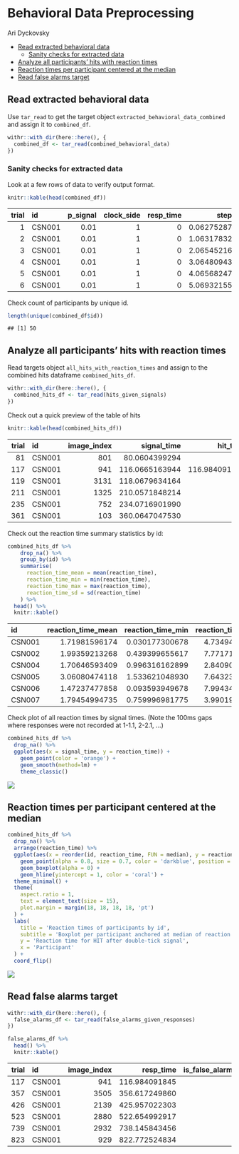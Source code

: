 Behavioral Data Preprocessing
================
Ari Dyckovsky

  - [Read extracted behavioral data](#read-extracted-behavioral-data)
      - [Sanity checks for extracted
        data](#sanity-checks-for-extracted-data)
  - [Analyze all participants’ hits with reaction
    times](#analyze-all-participants-hits-with-reaction-times)
  - [Reaction times per participant centered at the
    median](#reaction-times-per-participant-centered-at-the-median)
  - [Read false alarms target](#read-false-alarms-target)

## Read extracted behavioral data

Use `tar_read` to get the target object
`extracted_behavioral_data_combined` and assign it to `combined_df`.

``` r
withr::with_dir(here::here(), {
  combined_df <- tar_read(combined_behavioral_data)
})
```

### Sanity checks for extracted data

Look at a few rows of data to verify output format.

``` r
knitr::kable(head(combined_df))
```

| trial | id     | p\_signal | clock\_side | resp\_time |     step\_time | image\_index |   task\_begin |     task\_end | is\_signal | is\_response |
| ----: | :----- | --------: | ----------: | ---------: | -------------: | -----------: | ------------: | ------------: | ---------: | -----------: |
|     1 | CSN001 |      0.01 |           1 |          0 | 0.062752873305 |         1731 | 1221.36305753 | 4820.43342514 |          0 |            0 |
|     2 | CSN001 |      0.01 |           1 |          0 | 1.063178328565 |         3364 | 1221.36305753 | 4820.43342514 |          0 |            0 |
|     3 | CSN001 |      0.01 |           1 |          0 | 2.065452163738 |         1208 | 1221.36305753 | 4820.43342514 |          0 |            0 |
|     4 | CSN001 |      0.01 |           1 |          0 | 3.064809437917 |         1887 | 1221.36305753 | 4820.43342514 |          0 |            0 |
|     5 | CSN001 |      0.01 |           1 |          0 | 4.065682470532 |           54 | 1221.36305753 | 4820.43342514 |          0 |            0 |
|     6 | CSN001 |      0.01 |           1 |          0 | 5.069321554899 |         1593 | 1221.36305753 | 4820.43342514 |          0 |            0 |

Check count of participants by unique id.

``` r
length(unique(combined_df$id))
```

    ## [1] 50

## Analyze all participants’ hits with reaction times

Read targets object `all_hits_with_reaction_times` and assign to the
combined hits dataframe `combined_hits_df`.

``` r
withr::with_dir(here::here(), {
  combined_hits_df <- tar_read(hits_given_signals)
})
```

Check out a quick preview of the table of hits

``` r
knitr::kable(head(combined_hits_df))
```

| trial | id     | image\_index |   signal\_time |     hit\_time | reaction\_time | is\_hit\_given\_signal |
| ----: | :----- | -----------: | -------------: | ------------: | -------------: | ---------------------: |
|    81 | CSN001 |          801 |  80.0604399294 |            NA |             NA |                      0 |
|   117 | CSN001 |          941 | 116.0665163944 | 116.984091845 | 0.917575450165 |                      1 |
|   119 | CSN001 |         3131 | 118.0679634164 |            NA |             NA |                      0 |
|   211 | CSN001 |         1325 | 210.0571848214 |            NA |             NA |                      0 |
|   235 | CSN001 |          752 | 234.0716901990 |            NA |             NA |                      0 |
|   361 | CSN001 |          103 | 360.0647047530 |            NA |             NA |                      0 |

Check out the reaction time summary statistics by id:

``` r
combined_hits_df %>%
    drop_na() %>%
    group_by(id) %>%
    summarise(
      reaction_time_mean = mean(reaction_time),
      reaction_time_min = min(reaction_time),
      reaction_time_max = max(reaction_time),
      reaction_time_sd = sd(reaction_time)
    ) %>%
  head() %>%
  knitr::kable()
```

| id     | reaction\_time\_mean | reaction\_time\_min | reaction\_time\_max | reaction\_time\_sd |
| :----- | -------------------: | ------------------: | ------------------: | -----------------: |
| CSN001 |        1.71981596174 |      0.030177300678 |       4.73494848317 |     1.185127808038 |
| CSN002 |        1.99359213268 |      0.439399655617 |       7.77171126677 |     1.727003771770 |
| CSN004 |        1.70646593409 |      0.996316162899 |       2.84090208776 |     0.543133623999 |
| CSN005 |        3.06080474118 |      1.533621048930 |       7.64323121076 |     2.120246304387 |
| CSN006 |        1.47237477858 |      0.093593949678 |       7.99434786988 |     1.763412125625 |
| CSN007 |        1.79454994735 |      0.759996981775 |       3.99019392886 |     0.965011326176 |

Check plot of all reaction times by signal times. (Note the 100ms gaps
where responses were not recorded at 1-1.1, 2-2.1, …)

``` r
combined_hits_df %>%
  drop_na() %>%
  ggplot(aes(x = signal_time, y = reaction_time)) +
    geom_point(color = 'orange') +
    geom_smooth(method=lm) +
    theme_classic()
```

![](/Users/metis/Projects/sokolhessnerlab/itrackvalr/output/behavioral_data_preprocessing_files/figure-gfm/all-reaction-times-by-signal-times-plot-1.png)<!-- -->

## Reaction times per participant centered at the median

``` r
combined_hits_df %>%
  drop_na() %>%
  arrange(reaction_time) %>%
  ggplot(aes(x = reorder(id, reaction_time, FUN = median), y = reaction_time)) +
    geom_point(alpha = 0.8, size = 0.7, color = 'darkblue', position = 'jitter') +
    geom_boxplot(alpha = 0) +
    geom_hline(yintercept = 1, color = 'coral') +
  theme_minimal() +
  theme(
    aspect.ratio = 1,
    text = element_text(size = 15),
    plot.margin = margin(18, 18, 18, 18, 'pt')
  ) +
  labs(
    title = 'Reaction times of participants by id',
    subtitle = 'Boxplot per participant anchored at median of reaction time',
    y = 'Reaction time for HIT after double-tick signal',
    x = 'Participant'
  ) +
  coord_flip()
```

![](/Users/metis/Projects/sokolhessnerlab/itrackvalr/output/behavioral_data_preprocessing_files/figure-gfm/boxplot-reaction-times-1.png)<!-- -->

## Read false alarms target

``` r
withr::with_dir(here::here(), {
  false_alarms_df <- tar_read(false_alarms_given_responses)
})
```

``` r
false_alarms_df %>%
  head() %>%
  knitr::kable()
```

| trial | id     | image\_index |    resp\_time | is\_false\_alarm\_given\_response |
| ----: | :----- | -----------: | ------------: | --------------------------------: |
|   117 | CSN001 |          941 | 116.984091845 |                                 0 |
|   357 | CSN001 |         3505 | 356.617249860 |                                 1 |
|   426 | CSN001 |         2139 | 425.957022303 |                                 1 |
|   523 | CSN001 |         2880 | 522.654992917 |                                 1 |
|   739 | CSN001 |         2932 | 738.145843456 |                                 1 |
|   823 | CSN001 |          929 | 822.772524834 |                                 0 |
